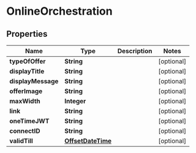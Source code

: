 # OnlineOrchestration

## Properties
Name | Type | Description | Notes
------------ | ------------- | ------------- | -------------
**typeOfOffer** | **String** |  |  [optional]
**displayTitle** | **String** |  |  [optional]
**displayMessage** | **String** |  |  [optional]
**offerImage** | **String** |  |  [optional]
**maxWidth** | **Integer** |  |  [optional]
**link** | **String** |  |  [optional]
**oneTimeJWT** | **String** |  |  [optional]
**connectID** | **String** |  |  [optional]
**validTill** | [**OffsetDateTime**](OffsetDateTime.md) |  |  [optional]
